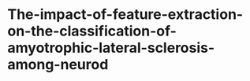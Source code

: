 # The-impact-of-feature-extraction-on-the-classification-of-amyotrophic-lateral-sclerosis-among-neurod